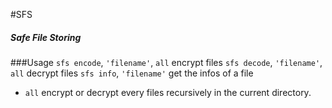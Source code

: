 #SFS
##### Safe File Storing

###Usage
`sfs encode`, `'filename'`, `all` encrypt files
`sfs decode`, `'filename'`, `all` decrypt files
`sfs info`, `'filename'` get the infos of a file

- `all` encrypt or decrypt every files recursively in the current directory.
